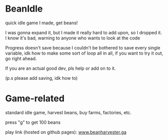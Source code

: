 # BeanIdle
quick idle game I made, get beans!

I was gonna expand it, but I made it really hard to add upon, so I dropped it.
I know it's bad, warning to anyone who wants to look at the code

Progress doesn't save because I couldn't be bothered to save every single variable, idk how to make some sort of loop
all in all,  if you want to try it out, go right ahead.

If you are an actual good dev, pls help or add on to  it.

(p.s please add saving, idk how to)

# Game-related
standard idle game, harvest beans, buy farms, factories, etc.

press "g" to get 100 beans

play link (hosted on github pages): www.beanharvester.ga